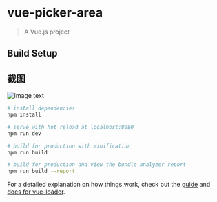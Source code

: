 # vue-picker-area

> A Vue.js project

## Build Setup

## 截图
![Image text](https://github.com/jiangzhenggeng/vue-picker-area/blob/master/vur-picker-area.gif)

``` bash
# install dependencies
npm install

# serve with hot reload at localhost:8080
npm run dev

# build for production with minification
npm run build

# build for production and view the bundle analyzer report
npm run build --report
```

For a detailed explanation on how things work, check out the [guide](http://vuejs-templates.github.io/webpack/) and [docs for vue-loader](http://vuejs.github.io/vue-loader).
